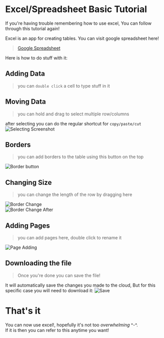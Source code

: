 # Excel/Spreadsheet Basic Tutorial
If you're having trouble remembering how to use excel, You can follow through this tutorial again!

Excel is an app for creating tables.
You can visit google spreadsheet here! 
> [Google Spreadsheet](https://docs.google.com/spreadsheets/u/0/?tgif=d)

Here is how to do stuff with it:
## Adding Data
> you can `double click` a cell to type stuff in it

## Moving Data
> you can hold and drag to select multiple row/columns

after selecting you can do the regular shortcut for `copy/paste/cut `<br>
![Selecting Screenshot](https://media.discordapp.net/attachments/1063761845044924456/1067450933602164786/image.png)

## Borders
> you can add borders to the table using this button on the top

![Border button](https://media.discordapp.net/attachments/1063761845044924456/1067451396074512436/image.png)
                
## Changing Size
> you can change the length of the row by dragging here <br>

![Border Change](https://cdn.discordapp.com/attachments/1063761845044924456/1067453090552369203/image.png)<br>
![Border Change After](https://media.discordapp.net/attachments/1063761845044924456/1067453266826371093/image.png)

## Adding Pages
> you can add pages here, double click to rename it
 
![Page Adding](https://media.discordapp.net/attachments/1063761845044924456/1067454740348280872/image.png)

## Downloading the file
> Once you're done you can save the file!

It will automatically save the changes you made to the cloud, But for this specific case you will need to download it:
![Save](https://media.discordapp.net/attachments/1063761845044924456/1067461654104768553/image.png)

# That's it
You can now use excel!, hopefully it's not too *overwhelming* ^-^.
<br> If it is then you can refer to this anytime you want!
